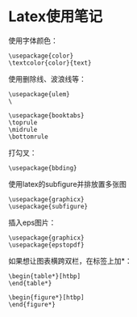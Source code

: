 # Latex使用笔记

使用字体颜色：

```
\usepackage{color}
\textcolor{color}{text}
```

使用删除线、波浪线等：

```
\usepackage{ulem}
\
```



```
\usepackage{booktabs}
\toprule
\midrule
\bottomrule
```



打勾叉：

```
\usepackage{bbding}
```



使用latex的subfigure并排放置多张图

```
\usepackage{graphicx}
\usepackage{subfigure}
```

插入eps图片：

```
\usepackage{graphicx}
\usepackage{epstopdf}
```



如果想让图表横跨双栏，在标签上加*：

```
\begin{table*}[htbp]
\end{table*}

\begin{figure*}[htbp]
\end{figure*}
```


